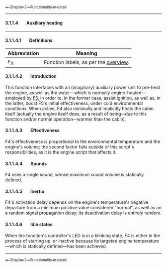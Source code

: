 [<sub>&#8592; Chapter 3 - Functionality in detail</sub>](./3_functionality_details.md)<br/>
***
#### 3.1.1.4&#160;&#160;&#160;&#160;&#160;&#160;&#160;&#160;Auxiliary heating
***
#### 3.1.1.4.1&#160;&#160;&#160;&#160;&#160;&#160;&#160;&#160;Definitions

Abbreviation | Meaning
------------ | -------
*F<sub>X</sub>* | Function labels, as per the [overview](3_functionality_details.md#3111overview).

#### 3.1.1.4.2&#160;&#160;&#160;&#160;&#160;&#160;&#160;&#160;Introduction

This function interfaces with an (imaginary) auxiliary power unit to pre-heat the engine, as well as the water—which is normally engine-heated—employed by [F5](./3115_cabin_heaters.md), in order to, in the former case, assist ignition, as well as, in the latter, boost F5's initial effectiveness, under cold environmental conditions. When active, F4 also minimally and implicitly heats the cabin itself (actually the engine itself does, as a result of being--due to this function and/or normal operation--warmer than the cabin).

#### 3.1.1.4.3&#160;&#160;&#160;&#160;&#160;&#160;&#160;&#160;Effectiveness

F4's effectiveness is proportional to the environmental temperature and the engine's volume; the second factor falls outside of this script's responsibilities, as it is the engine script that affects it.

#### 3.1.1.4.4&#160;&#160;&#160;&#160;&#160;&#160;&#160;&#160;Sounds

F4 uses a single sound, whose maximum sound volume is statically defined.

#### 3.1.1.4.5&#160;&#160;&#160;&#160;&#160;&#160;&#160;&#160;Inertia

F4's activation delay depends on the engine's temperature's negative departure from a minimum positive value considered "normal", as well as on a random signal propagation delay; its deactivation delay is entirely random.

#### 3.1.1.4.6&#160;&#160;&#160;&#160;&#160;&#160;&#160;&#160;Idle states

When the function's controller's LED is in a blinking state, F4 is either in the process of starting up, or inactive because its targeted engine temperature—which is statically defined—has been achieved.
***
[<sub>&#8592; Chapter 3 - Functionality in detail</sub>](./3_functionality_details.md)<br/>

